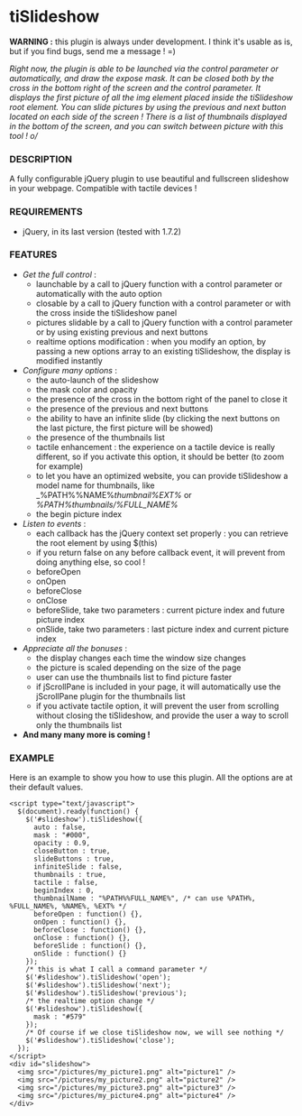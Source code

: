 tiSlideshow
===========

**WARNING :** this plugin is always under development. I think it's usable as is, but if you find bugs, send me a message ! =)

_Right now, the plugin is able to be launched via the control parameter or automatically, and draw the expose mask.
It can be closed both by the cross in the bottom right of the screen and the control parameter.
It displays the first picture of all the img element placed inside the tiSlideshow root element.
You can slide pictures by using the previous and next button located on each side of the screen !
There is a list of thumbnails displayed in the bottom of the screen, and you can switch between picture with this tool ! o/_


### DESCRIPTION ###
A fully configurable jQuery plugin to use beautiful and fullscreen slideshow in your webpage. Compatible with tactile devices !

### REQUIREMENTS ###
* jQuery, in its last version (tested with 1.7.2)

### FEATURES ###
* _Get the full control_ :
  - launchable by a call to jQuery function with a control parameter or automatically with the auto option
  - closable by a call to jQuery function with a control parameter or with the cross inside the tiSlideshow panel
  - pictures slidable by a call to jQuery function with a control parameter or by using existing previous and next buttons
  - realtime options modification : when you modify an option, by passing a new options array to an existing tiSlideshow, the display is modified instantly
* _Configure many options_ :
  - the auto-launch of the slideshow
  - the mask color and opacity
  - the presence of the cross in the bottom right of the panel to close it
  - the presence of the previous and next buttons
  - the ability to have an infinite slide (by clicking the next buttons on the last picture, the first picture will be showed)
  - the presence of the thumbnails list
  - tactile enhancement : the experience on a tactile device is really different, so if you activate this option, it should be better (to zoom for example)
  - to let you have an optimized website, you can provide tiSlideshow a model name for thumbnails, like _%PATH%%NAME%_thumbnail%EXT%_ or _%PATH%thumbnails/%FULL_NAME%_
  - the begin picture index
* _Listen to events_ :
  - each callback has the jQuery context set properly : you can retrieve the root element by using $(this)
  - if you return false on any before callback event, it will prevent from doing anything else, so cool !
  - beforeOpen
  - onOpen
  - beforeClose
  - onClose
  - beforeSlide, take two parameters : current picture index and future picture index
  - onSlide, take two parameters : last picture index and current picture index
* _Appreciate all the bonuses_ :
  - the display changes each time the window size changes
  - the picture is scaled depending on the size of the page
  - user can use the thumbnails list to find picture faster
  - if jScrollPane is included in your page, it will automatically use the jScrollPane plugin for the thumbnails list
  - if you activate tactile option, it will prevent the user from scrolling without closing the tiSlideshow,
    and provide the user a way to scroll only the thumbnails list
* **And many many more is coming !**

### EXAMPLE ###
Here is an example to show you how to use this plugin. All the options are at their default values.

    <script type="text/javascript">
      $(document).ready(function() {
        $('#slideshow').tiSlideshow({
          auto : false,
          mask : "#000",
          opacity : 0.9,
          closeButton : true,
          slideButtons : true,
          infiniteSlide : false,
          thumbnails : true,
          tactile : false,
          beginIndex : 0,
          thumbnailName : "%PATH%%FULL_NAME%", /* can use %PATH%, %FULL_NAME%, %NAME%, %EXT% */
          beforeOpen : function() {},
          onOpen : function() {},
          beforeClose : function() {},
          onClose : function() {},
          beforeSlide : function() {},
          onSlide : function() {}
        });
        /* this is what I call a command parameter */
        $('#slideshow').tiSlideshow('open');
        $('#slideshow').tiSlideshow('next');
        $('#slideshow').tiSlideshow('previous');
        /* the realtime option change */
        $('#slideshow').tiSlideshow({
          mask : "#579"
        });
        /* Of course if we close tiSlideshow now, we will see nothing */
        $('#slideshow').tiSlideshow('close');
      });
    </script>
    <div id="slideshow">
      <img src="/pictures/my_picture1.png" alt="picture1" />
      <img src="/pictures/my_picture2.png" alt="picture2" />
      <img src="/pictures/my_picture3.png" alt="picture3" />
      <img src="/pictures/my_picture4.png" alt="picture4" />
    </div>